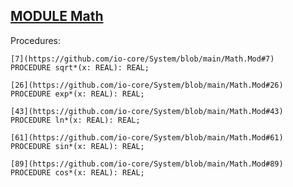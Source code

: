 
## [MODULE Math](https://github.com/io-core/System/blob/main/Math.Mod)

Procedures:

```
[7](https://github.com/io-core/System/blob/main/Math.Mod#7)    PROCEDURE sqrt*(x: REAL): REAL;
```
```
[26](https://github.com/io-core/System/blob/main/Math.Mod#26)    PROCEDURE exp*(x: REAL): REAL;
```
```
[43](https://github.com/io-core/System/blob/main/Math.Mod#43)    PROCEDURE ln*(x: REAL): REAL;
```
```
[61](https://github.com/io-core/System/blob/main/Math.Mod#61)    PROCEDURE sin*(x: REAL): REAL;
```
```
[89](https://github.com/io-core/System/blob/main/Math.Mod#89)    PROCEDURE cos*(x: REAL): REAL;
```
